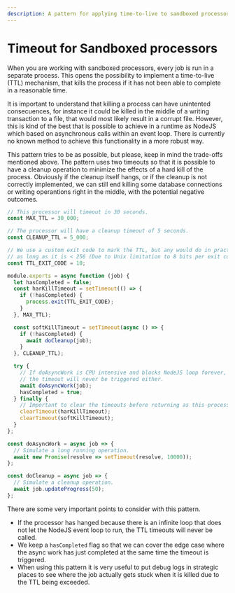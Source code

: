 ```yaml
---
description: A pattern for applying time-to-live to sandboxed processors.
---
```


# Timeout for Sandboxed processors

When you are working with sandboxed processors, every job is run in a separate process. This opens the possibility to implement a time-to-live (TTL) mechanism, that kills the process if it has not been able to complete in a reasonable time.

It is important to understand that killing a process can have unintented consecuences, for instance it could be killed in the middle of a writing transaction to a file, that would most likely result in a corrupt file. However, this is kind of the best that is possible to achieve in a runtime as NodeJS which based on asynchronous calls within an event loop. There is currently no known method to achieve this functionality in a more robust way.

This pattern tries to be as possible, but please, keep in mind the trade-offs mentioned above. The pattern uses two timeouts so that it is possible to have a cleanup operation to minimize the effects of a hard kill of the process. Obviously if the cleanup itself hangs, or if the cleanup is not correctly implemented, we can still end killing some database connections or writing operantions right in the middle, with the potential negative outcomes.&#x20;

```typescript
// This processor will timeout in 30 seconds.
const MAX_TTL = 30_000;

// The processor will have a cleanup timeout of 5 seconds.
const CLEANUP_TTL = 5_000;

// We use a custom exit code to mark the TTL, but any would do in practice
// as long as it is < 256 (Due to Unix limitation to 8 bits per exit code)
const TTL_EXIT_CODE = 10;

module.exports = async function (job) {
  let hasCompleted = false;
  const harKillTimeout = setTimeout(() => {
    if (!hasCompleted) {
      process.exit(TTL_EXIT_CODE);
    }
  }, MAX_TTL);

  const softKillTimeout = setTimeout(async () => {
    if (!hasCompleted) {
      await doCleanup(job);
    }
  }, CLEANUP_TTL);

  try {
    // If doAsyncWork is CPU intensive and blocks NodeJS loop forever,
    // the timeout will never be triggered either.
    await doAsyncWork(job);
    hasCompleted = true;
  } finally {
    // Important to clear the timeouts before returning as this process will be reused.
    clearTimeout(harKillTimeout);
    clearTimeout(softKillTimeout);
  }
};

const doAsyncWork = async job => {
  // Simulate a long running operation.
  await new Promise(resolve => setTimeout(resolve, 10000));
};

const doCleanup = async job => {
  // Simulate a cleanup operation.
  await job.updateProgress(50);
};

```

There are some very important points to consider with this pattern.

* If the processor has hanged because there is an infinite loop that does not let the NodeJS event loop to run, the TTL timeouts will never be called.
* We keep a `hasCompleted` flag so that we can cover the edge case where the async work has just completed at the same time the timeout is triggered.
* When using this pattern it is very useful to put debug logs in strategic places to see where the job actually gets stuck when it is killed due to the TTL being exceeded.
